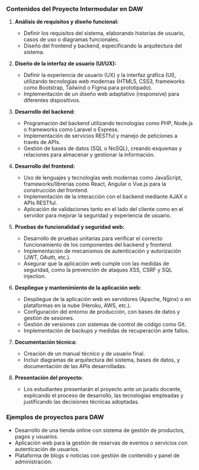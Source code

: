 ### Contenidos del Proyecto Intermodular en DAW

1. **Análisis de requisitos y diseño funcional:**    
    - Definir los requisitos del sistema, elaborando historias de usuario, casos de uso o diagramas funcionales.
    - Diseño del frontend y backend, especificando la arquitectura del sistema.
    
1. **Diseño de la interfaz de usuario (UI/UX):**    
    - Definir la experiencia de usuario (UX) y la interfaz gráfica (UI), utilizando tecnologías web modernas (HTML5, CSS3, frameworks como Bootstrap, Tailwind o Figma para prototipado).
    - Implementación de un diseño web adaptativo (responsive) para diferentes dispositivos.
    
1. **Desarrollo del backend:**    
    - Programación del backend utilizando tecnologías como PHP, Node.js o frameworks como Laravel o Express.
    - Implementación de servicios RESTful y manejo de peticiones a través de APIs.
    - Gestión de bases de datos (SQL o NoSQL), creando esquemas y relaciones para almacenar y gestionar la información.
    
1. **Desarrollo del frontend:**    
    - Uso de lenguajes y tecnologías web modernas como JavaScript, frameworks/librerías como React, Angular o Vue.js para la construcción del frontend.
    - Implementación de la interacción con el backend mediante AJAX o APIs RESTful.
    - Aplicación de validaciones tanto en el lado del cliente como en el servidor para mejorar la seguridad y experiencia de usuario.
    
1. **Pruebas de funcionalidad y seguridad web:**    
    - Desarrollo de pruebas unitarias para verificar el correcto funcionamiento de los componentes del backend y frontend.
    - Implementación de mecanismos de autenticación y autorización (JWT, OAuth, etc.).
    - Asegurar que la aplicación web cumple con las medidas de seguridad, como la prevención de ataques XSS, CSRF y SQL injection.
    
1. **Despliegue y mantenimiento de la aplicación web:**    
    - Despliegue de la aplicación web en servidores (Apache, Nginx) o en plataformas en la nube (Heroku, AWS, etc.).
    - Configuración del entorno de producción, con bases de datos y gestión de sesiones.
    - Gestión de versiones con sistemas de control de código como Git.
    - Implementación de backups y medidas de recuperación ante fallos.
    
1. **Documentación técnica:**    
    - Creación de un manual técnico y de usuario final.
    - Incluir diagramas de arquitectura del sistema, bases de datos, y documentación de las APIs desarrolladas.
    
1. **Presentación del proyecto:**    
    - Los estudiantes presentarán el proyecto ante un jurado docente, explicando el proceso de desarrollo, las tecnologías empleadas y justificando las decisiones técnicas adoptadas.

### Ejemplos de proyectos para DAW

- Desarrollo de una tienda online con sistema de gestión de productos, pagos y usuarios.
- Aplicación web para la gestión de reservas de eventos o servicios con autenticación de usuarios.
- Plataforma de blogs o noticias con gestión de contenido y panel de administración.